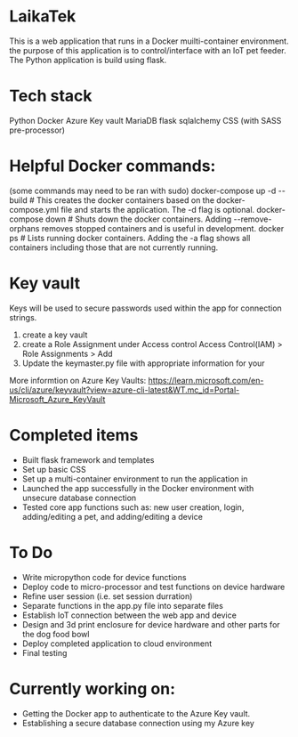 # LaikaTek
This is a web application that runs in a Docker muilti-container environment. the purpose
of this application is to control/interface with an IoT pet feeder. The Python application
is build using flask.

# Tech stack

Python
Docker
Azure Key vault
MariaDB
flask
    sqlalchemy
CSS (with SASS pre-processor)

# Helpful Docker commands:
(some commands may need to be ran with sudo)
docker-compose up -d --build # This creates the docker containers based on the docker-compose.yml file and starts the application. The -d flag is optional.
docker-compose down # Shuts down the docker containers. Adding --remove-orphans removes stopped containers and is useful in development.
docker ps # Lists running docker containers. Adding the -a flag shows all containers including those that are not currently running.



# Key vault 
Keys will be used to secure passwords used within the app for connection strings.

1. create a key vault
2. create a Role Assignment under Access control
    Access Control(IAM) > Role Assignments > Add
3. Update the keymaster.py file with appropriate information for your

More informtion  on Azure Key Vaults: https://learn.microsoft.com/en-us/cli/azure/keyvault?view=azure-cli-latest&WT.mc_id=Portal-Microsoft_Azure_KeyVault

# Completed items
- Built flask framework and templates
- Set up basic CSS
- Set up a multi-container environment to run the application in
- Launched the app successfully in the Docker environment with unsecure database connection
- Tested core app functions such as: new user creation, login, adding/editing a pet, and adding/editing a device

# To Do
- Write micropython code for device functions
- Deploy code to micro-processor and test functions on device hardware
- Refine user session (i.e. set session durration)
- Separate functions in the app.py file into separate files
- Establish IoT connection between the web app and device
- Design and 3d print enclosure for device hardware and other parts for the dog food bowl
- Deploy completed application to cloud environment
- Final testing

# Currently working on:
- Getting the Docker app to authenticate to the Azure Key vault.
- Establishing a secure database connection using my Azure key

